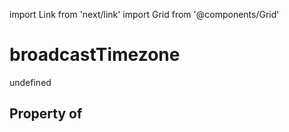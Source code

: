 import Link from 'next/link'
import Grid from '@components/Grid'

# broadcastTimezone

undefined

## Property of



